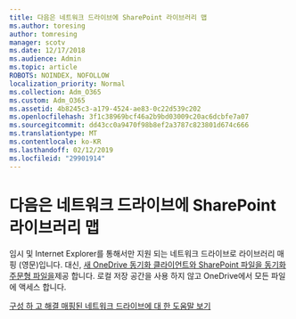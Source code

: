 ```yaml
---
title: 다음은 네트워크 드라이브에 SharePoint 라이브러리 맵
ms.author: toresing
author: tomresing
manager: scotv
ms.date: 12/17/2018
ms.audience: Admin
ms.topic: article
ROBOTS: NOINDEX, NOFOLLOW
localization_priority: Normal
ms.collection: Adm_O365
ms.custom: Adm_O365
ms.assetid: 4b8245c3-a179-4524-ae83-0c22d539c202
ms.openlocfilehash: 3f1c38969bcf46a2b9bd03009c20ac6dcbfe7a07
ms.sourcegitcommit: dd43cc0a9470f98b8ef2a3787c823801d674c666
ms.translationtype: MT
ms.contentlocale: ko-KR
ms.lasthandoff: 02/12/2019
ms.locfileid: "29901914"
---
```

# <a name="map-a-sharepoint-library-to-a-network-drive"></a>다음은 네트워크 드라이브에 SharePoint 라이브러리 맵

임시 및 Internet Explorer를 통해서만 지원 되는 네트워크 드라이브로 라이브러리 매핑 (영문)입니다. 대신, [새 OneDrive 동기화 클라이언트와 SharePoint 파일을 동기화](https://support.office.com/article/6de9ede8-5b6e-4503-80b2-6190f3354a88.aspx) [주문형 파일을](https://support.office.com/article/0e6860d3-d9f3-4971-b321-7092438fb38e.aspx)제공 합니다. 로컬 저장 공간을 사용 하지 않고 OneDrive에서 모든 파일에 액세스 합니다.
  
[구성 하 고 해결 매핑된 네트워크 드라이브에 대 한 도움말 보기](https://go.microsoft.com/fwlink/?linkid=872946)
  

